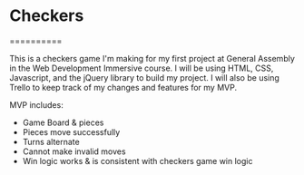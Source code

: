 # Checkers
==========

This is a checkers game I'm making for my first project at General Assembly in the Web Development Immersive course.
I will be using HTML, CSS, Javascript, and the jQuery library to build my project. I will also be using Trello to keep track of my changes and features for my MVP.

MVP includes:

- Game Board & pieces
- Pieces move successfully
- Turns alternate
- Cannot make invalid moves
- Win logic works & is consistent with checkers game win logic

